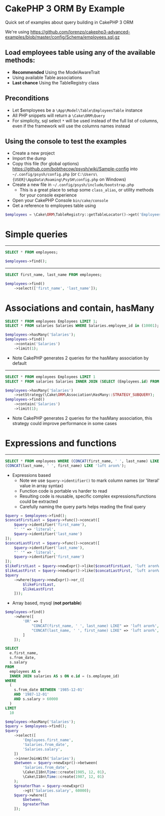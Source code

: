 # CakePHP 3 ORM By Example

Quick set of examples about query building in CakePHP 3 ORM

We're using https://github.com/lorenzo/cakephp3-advanced-examples/blob/master/config/Schema/employees.sql.gz

## Load employees table using any of the available methods:

- **Recommended** Using the ModelAwareTrait
- Using available Table associations
- **Last chance** Using the TableRegistry class

## Preconditions

- Let $employees be a `\App\Model\Table\EmployeesTable` instance
- All PHP snippets will return a `\Cake\ORM\Query`
- For simplicity, sql select `*` will be used instead of the full list of columns, even if the framework will use the columns names instead

## Using the console to test the examples

- Create a new project
- Import the dump
- Copy this file (for global options) https://github.com/bobthecow/psysh/wiki/Sample-config into `~/.config/psysh/config.php` (or `C:\Users\{USER}\AppData\Roaming\PsySH\config.php` on Windows)
- Create a new file in `~/.config/psysh/include/bootstrap.php`
  - This is a great place to setup some `class_alias`, or utility methods for your console experience
- Open your CakePHP Console `bin/cake/console`
- Get a reference to employees table using

```php
$employees = \Cake\ORM\TableRegistry::getTableLocator()->get('Employees');
```

# Simple queries

---

```sql
SELECT * FROM employees;
```

```php
$employees->find();
```

---

```sql
SELECT first_name, last_name FROM employees;
```

```php
$employees->find()
    ->select(['first_name', 'last_name']);
```

# Associations and contain, hasMany

```sql
SELECT * FROM employees Employees LIMIT 1;
SELECT * FROM salaries Salaries WHERE Salaries.employee_id in (10001);
```

```php
$employees->hasMany('Salaries');
$employees->find()
    ->contain('Salaries')
    ->limit(1);
```

- Note CakePHP generates 2 queries for the hasMany association by default

---

```sql
SELECT * FROM employees Employees LIMIT 1
SELECT * FROM salaries Salaries INNER JOIN (SELECT (Employees.id) FROM employees Employees GROUP BY Employees.id  LIMIT 1) Employees ON Salaries.employee_id = (Employees.id)
```

```php
$employees->hasMany('Salaries')
    ->setStrategy(\Cake\ORM\Association\HasMany::STRATEGY_SUBQUERY);
$employees->find()
    ->contain('Salaries')
    ->limit(1);
```

- Note CakePHP generates 2 queries for the hasMany association, this strategy could improve performance in some cases

# Expressions and functions
---

```sql
SELECT * FROM employees WHERE (CONCAT(first_name, ' ', last_name) LIKE 'luft aron%') OR
(CONCAT(last_name, ' ', first_name) LIKE 'luft aron%');
```

- Expressions based
  - Note we use `$query->identifier()` to mark column names (or 'literal' value in array syntax)
  - Function code is portable vs harder to read
  - Resulting code is reusable, specific complex expressions/functions could be extracted
  - Carefully naming the query parts helps reading the final query

```php
$query = $employees->find();
$concatFirstLast = $query->func()->concat([
    $query->identifier('first_name'),
    "' '" => 'literal',
    $query->identifier('last_name')
]);
$concatLastFirst = $query->func()->concat([
    $query->identifier('last_name'),
    "' '" => 'literal',
    $query->identifier('first_name')
]);
$likeFirstLast = $query->newExpr()->like($concatFirstLast, 'luft aron%');
$likeLastFirst = $query->newExpr()->like($concatLastFirst, 'luft aron%');
$query
    ->where($query->newExpr()->or_([
        $likeFirstLast,
        $likeLastFirst
    ]));
```

- Array based, mysql (**not portable**)

```php
$employees->find()
    ->where([
        'OR' => [
            "CONCAT(first_name, ' ', last_name) LIKE" => 'luft aron%',
            "CONCAT(last_name, ' ', first_name) LIKE" => 'luft aron%',
        ]
    ]);
```
```sql
SELECT 
  e.first_name,
  s.from_date, 
  s.salary
FROM 
  employees AS e
  INNER JOIN salaries AS s ON e.id = (s.employee_id) 
WHERE 
  (
    s.from_date BETWEEN '1985-12-01' 
    AND '1987-12-01' 
    AND s.salary > 60000
  ) 
LIMIT 
  10
```

```php
$employees->hasMany('Salaries');
$query = $employees->find();
$query
    ->select([
        'Employees.first_name',
        'Salaries.from_date',
        'Salaries.salary',
    ])
    ->innerJoinWith('Salaries');
    $between = $query->newExpr()->between(
        'Salaries.from_date',
        \Cake\I18n\Time::create(1985, 12, 01),
        \Cake\I18n\Time::create(1987, 12, 01)
    );
    $greaterThan = $query->newExpr()
        ->gt('Salaries.salary', 60000);
    $query->where([
        $between,
        $greaterThan
    ]);
```
